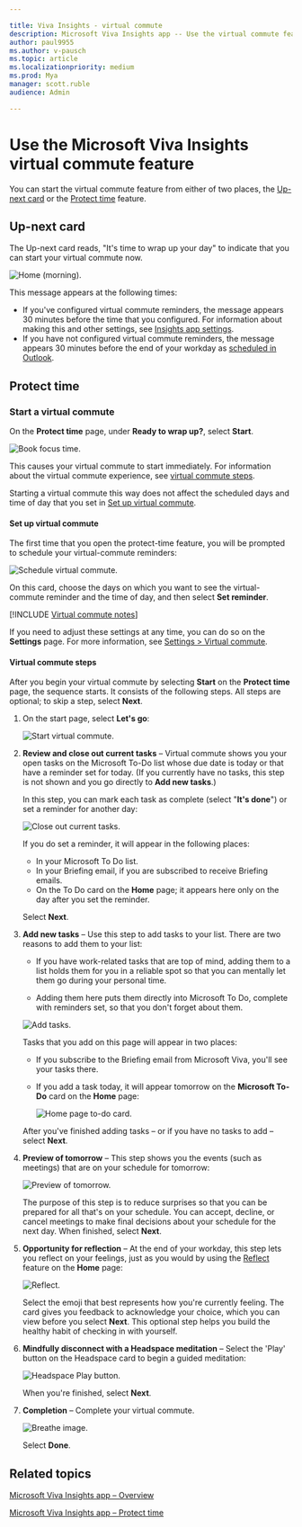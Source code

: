 ```yaml
---

title: Viva Insights - virtual commute 
description: Microsoft Viva Insights app -- Use the virtual commute feature
author: paul9955
ms.author: v-pausch
ms.topic: article
ms.localizationpriority: medium 
ms.prod: Mya
manager: scott.ruble
audience: Admin

---
```


# Use the Microsoft Viva Insights virtual commute feature

You can start the virtual commute feature from either of two places, the [Up-next card](#up-next-card) or the [Protect time](#protect-time) feature.

## Up-next card

The Up-next card reads, "It's time to wrap up your day" to indicate that you can start your virtual commute now. 

![Home (morning).](images/virtual-commute.png)

This message appears at the following times:

* If you've configured virtual commute reminders, the message appears 30 minutes before the time that you configured. For information about making this and other settings, see [Insights app settings](viva-teams-app-settings.md).
* If you have not configured virtual commute reminders, the message appears 30 minutes before the end of your workday as [scheduled in Outlook](https://outlook.office.com/calendar/options/calendar/view/appearance).

## Protect time

### Start a virtual commute

On the **Protect time** page, under **Ready to wrap up?**, select **Start**.

![Book focus time.](Images/start-virt-commute.png)  

This causes your virtual commute to start immediately. For information about the virtual commute experience, see [virtual commute steps](#virtual-commute-steps).

Starting a virtual commute this way does not affect the scheduled days and time of day that you set in [Set up virtual commute](#set-up-virtual-commute).

#### Set up virtual commute

The first time that you open the protect-time feature, you will be prompted to schedule your virtual-commute reminders:

![Schedule virtual commute.](Images/sched-virtual-commute-50.png)  

On this card, choose the days on which you want to see the virtual-commute reminder and the time of day, and then select **Set reminder**.

[!INCLUDE [Virtual commute notes](includes/virtual-commute-details.md)]

If you need to adjust these settings at any time, you can do so on the **Settings** page. For more information, see [Settings > Virtual commute](viva-teams-app-settings.md).

#### Virtual commute steps

After you begin your virtual commute by selecting **Start** on the **Protect time** page, the sequence starts. It consists of the following steps. All steps are optional; to skip a step, select **Next**.

1. On the start page, select **Let's go**:

   ![Start virtual commute.](Images/01-start-vc.png)  

2. **Review and close out current tasks** &ndash; Virtual commute shows you your open tasks on the Microsoft To-Do list whose due date is today or that have a reminder set for today. (If you currently have no tasks, this step is not shown and you go directly to **Add new tasks**.)

   In this step, you can mark each task as complete (select "**It's done**") or set a reminder for another day:

     ![Close out current tasks.](Images/02-close-out-current-tasks-55.png)

   If you do set a reminder, it will appear in the following places:
    * In your Microsoft To Do list.
    * In your Briefing email, if you are subscribed to receive Briefing emails.
    * On the To Do card on the **Home** page; it appears here only on the day after you set the reminder.

   Select **Next**.

3. **Add new tasks** &ndash; Use this step to add tasks to your list. There are two reasons to add them to your list:

   * If you have work-related tasks that are top of mind, adding them to a list holds them for you in a reliable spot so that you can mentally let them go during your personal time.

   * Adding them here puts them directly into Microsoft To Do, complete with reminders set, so that you don't forget about them.

   ![Add tasks.](Images/03-add-new-tasks-55.png)

   Tasks that you add on this page will appear in two places:

   * If you subscribe to the Briefing email from Microsoft Viva, you'll see your tasks there.

   * If you add a task today, it will appear tomorrow on the **Microsoft To-Do** card on the **Home** page:

     ![Home page to-do card.](Images/home-to-do.png)  

   After you've finished adding tasks &ndash; or if you have no tasks to add &ndash; select **Next**.

4. **Preview of tomorrow** &ndash; This step shows you the events (such as meetings) that are on your schedule for tomorrow:

   ![Preview of tomorrow.](Images/04-preview-of-tomorrow-55.png)

   The purpose of this step is to reduce surprises so that you can be prepared for all that's on your schedule. You can accept, decline, or cancel meetings to make final decisions about your schedule for the next day. When finished, select **Next**.

5. **Opportunity for reflection** &ndash; At the end of your workday, this step lets you reflect on your feelings, just as you would by using the [Reflect](viva-insights-reflect.md) feature on the **Home** page:

   ![Reflect.](Images/05-reflection-55.png)

   Select the emoji that best represents how you're currently feeling. The card gives you feedback to acknowledge your choice, which you can view before you select **Next**. This optional step helps you build the healthy habit of checking in with yourself.

6. **Mindfully disconnect with a Headspace meditation** &ndash; Select the 'Play' button on the Headspace card to begin a guided meditation:

   ![Headspace Play button.](Images/headspace-in-vc.png)

   When you're finished, select **Next**.

<!-- THE OLD STEP 6: 
6. **Mindfully disconnect with a one-minute breathing break** &ndash; Follow the animation and the sound to breathe deeply for one minute and exit your work mindset:
   ![Breathe.](Images/06-breathe-mindfully-55.png)
   When you're finished, select **Next**. -->

7. **Completion** &ndash; Complete your virtual commute.

   ![Breathe image.](Images/07-completion-55.png)

   Select **Done**.

## Related topics

[Microsoft Viva Insights app &ndash; Overview](viva-teams-app.md)

[Microsoft Viva Insights app &ndash; Protect time](viva-insights-protect-time.md)
